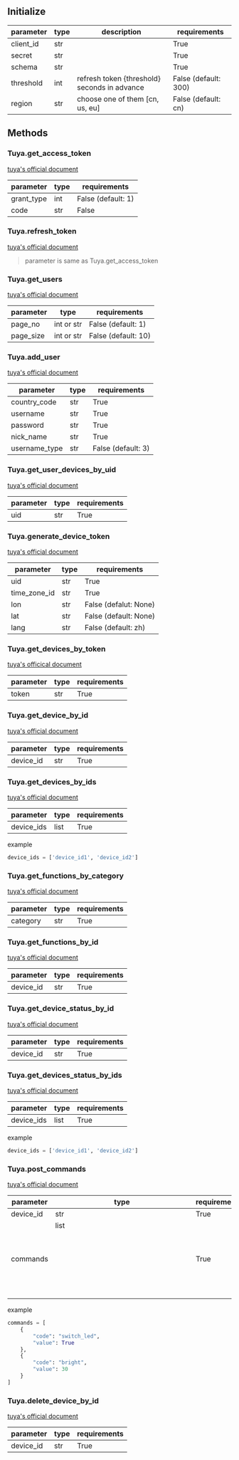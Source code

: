 ## Initialize

| parameter | type | description                                  | requirements         |
| --------- | ---- | -------------------------------------------- | -------------------- |
| client_id | str  |                                              | True                 |
| secret    | str  |                                              | True                 |
| schema    | str  |                                              | True                 |
| threshold | int  | refresh token {threshold} seconds in advance | False (default: 300) |
| region    | str  | choose one of them [cn, us, eu]              | False (default: cn)  |



## Methods



### Tuya.get_access_token

[tuya's official document](https://docs.tuya.com/cn/openapi/api/get_token_1.0.html)

| parameter  | type | requirements       |
| ---------- | ---- | ------------------ |
| grant_type | int  | False (default: 1) |
| code       | str  | False              |



### Tuya.refresh_token

[tuya's official document](https://docs.tuya.com/cn/openapi/api/get_token.refresh_token_1.0.html)

> parameter is same as Tuya.get_access_token



### Tuya.get_users

[tuya's official document](https://docs.tuya.com/cn/openapi/api/get_apps.schema.users_1.0.html)

| parameter | type       | requirements        |
| --------- | ---------- | ------------------- |
| page_no   | int or str | False (default: 1)  |
| page_size | int or str | False (default: 10) |



### Tuya.add_user

[tuya's official document](https://docs.tuya.com/cn/openapi/api/post_apps.schema.user_1.0.html)

| parameter     | type | requirements       |
| ------------- | ---- | ------------------ |
| country_code  | str  | True               |
| username      | str  | True               |
| password      | str  | True               |
| nick_name     | str  | True               |
| username_type | str  | False (default: 3) |



### Tuya.get_user_devices_by_uid

[tuya's official document](https://docs.tuya.com/cn/openapi/api/get_users.uid.devices_1.0.html)

| parameter | type | requirements |
| --------- | ---- | ------------ |
| uid       | str  | True         |



### Tuya.generate_device_token

[tuya's official document](https://docs.tuya.com/cn/openapi/api/post_devices.token_1.0.html)

| parameter    | type | requirements          |
| ------------ | ---- | --------------------- |
| uid          | str  | True                  |
| time_zone_id | str  | True                  |
| lon          | str  | False (defalut: None) |
| lat          | str  | False (default: None) |
| lang         | str  | False (default: zh)   |



### Tuya.get_devices_by_token

[tuya's officical document](https://docs.tuya.com/cn/openapi/api/get_devices.tokens.token_1.0.html)

| parameter | type | requirements |
| --------- | ---- | ------------ |
| token     | str  | True         |



### Tuya.get_device_by_id

[tuya's official document](https://docs.tuya.com/cn/openapi/api/get_devices.deviceId_1.0.html)

| parameter | type | requirements |
| --------- | ---- | ------------ |
| device_id | str  | True         |



### Tuya.get_devices_by_ids

[tuya's official document](https://docs.tuya.com/cn/openapi/api/get_devices_1.0.html)

| parameter  | type      | requirements |
| ---------- | --------- | ------------ |
| device_ids | list<str> | True         |

example

```python
device_ids = ['device_id1', 'device_id2']
```



### Tuya.get_functions_by_category

[tuya's official document](https://docs.tuya.com/cn/openapi/api/get_functions.category_1.0.html)

| parameter | type | requirements |
| --------- | ---- | ------------ |
| category  | str  | True         |



### Tuya.get_functions_by_id

[tuya's official document](https://docs.tuya.com/cn/openapi/api/get_devices.deviceId.functions_1.0.html)

| parameter | type | requirements |
| --------- | ---- | ------------ |
| device_id | str  | True         |



### Tuya.get_device_status_by_id

[tuya's official document](https://docs.tuya.com/cn/openapi/api/get_devices.deviceId.status_1.0.html)

| parameter | type | requirements |
| --------- | ---- | ------------ |
| device_id | str  | True         |



### Tuya.get_devices_status_by_ids

[tuya's official document](https://docs.tuya.com/cn/openapi/api/get_devices.status_1.0.html)

| parameter  | type      | requirements |
| ---------- | --------- | ------------ |
| device_ids | list<str> | True         |

example

```python
device_ids = ['device_id1', 'device_id2']
```



### Tuya.post_commands

[tuya's official document](https://docs.tuya.com/cn/openapi/api/post_devices.deviceId.commands_1.0.html)

| parameter | type         | requirements |
| --------- | ------------ | ------------ |
| device_id | str          | True         |
| commands  | list<object> | True         |

example

```python
commands = [
    {
        "code": "switch_led",
        "value": True
    },
    {
        "code": "bright",
        "value": 30
    }
]
```



### Tuya.delete_device_by_id

[tuya's official document](https://docs.tuya.com/cn/openapi/api/delete_devices.deviceId_1.0.html)

| parameter | type | requirements |
| --------- | ---- | ------------ |
| device_id | str  | True         |

